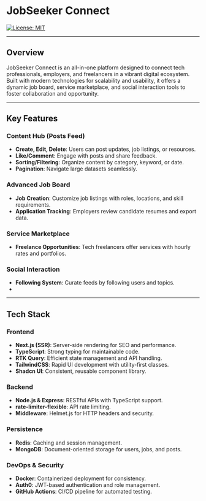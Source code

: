 # JobSeeker Connect

[![License: MIT](https://img.shields.io/badge/License-MIT-blue.svg)](LICENSE)

---

## Overview

JobSeeker Connect is an all-in-one platform designed to connect tech professionals, employers, and freelancers in a vibrant digital ecosystem. Built with modern technologies for scalability and usability, it offers a dynamic job board, service marketplace, and social interaction tools to foster collaboration and opportunity.

---

## Key Features

### Content Hub (Posts Feed)
- **Create, Edit, Delete**: Users can post updates, job listings, or resources.
- **Like/Comment**: Engage with posts and share feedback.
- **Sorting/Filtering**: Organize content by category, keyword, or date.
- **Pagination**: Navigate large datasets seamlessly.

### Advanced Job Board
- **Job Creation**: Customize job listings with roles, locations, and skill requirements.
- **Application Tracking**: Employers review candidate resumes and export data.

### Service Marketplace
- **Freelance Opportunities**: Tech freelancers offer services with hourly rates and portfolios.

### Social Interaction
- **Following System**: Curate feeds by following users and topics.
- 
---

## Tech Stack

### Frontend
- **Next.js (SSR)**: Server-side rendering for SEO and performance.
- **TypeScript**: Strong typing for maintainable code.
- **RTK Query**: Efficient state management and API handling.
- **TailwindCSS**: Rapid UI development with utility-first classes.
- **Shadcn UI**: Consistent, reusable component library.

### Backend
- **Node.js & Express**: RESTful APIs with TypeScript support.
- **rate-limiter-flexible**: API rate limiting.
- **Middleware**: Helmet.js for HTTP headers and security.

### Persistence
- **Redis**: Caching and session management.
- **MongoDB**: Document-oriented storage for users, jobs, and posts.

### DevOps & Security
- **Docker**: Containerized deployment for consistency.
- **Auth0**: JWT-based authentication and role management.
- **GitHub Actions**: CI/CD pipeline for automated testing.
